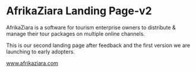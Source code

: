 # AfrikaZiara Landing Page-v2

AfrikaZiara is a software for tourism enterprise owners to distribute & manage their tour packages on multiple online channels.

This is our second landing page after feedback and the first version we are launching to early adopters.



www.afrikaziara.com

